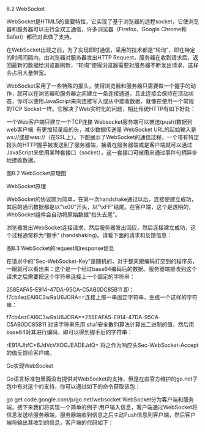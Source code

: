 8.2 WebSocket

WebSocket是HTML5的重要特性，它实现了基于浏览器的远程socket，它使浏览器和服务器可以进行全双工通信，许多浏览器（Firefox、Google Chrome和Safari）都已对此做了支持。

在WebSocket出现之前，为了实现即时通信，采用的技术都是“轮询”，即在特定的时间间隔内，由浏览器对服务器发出HTTP Request，服务器在收到请求后，返回最新的数据给浏览器刷新，“轮询”使得浏览器需要对服务器不断发出请求，这样会占用大量带宽。

WebSocket采用了一些特殊的报头，使得浏览器和服务器只需要做一个握手的动作，就可以在浏览器和服务器之间建立一条连接通道。且此连接会保持在活动状态，你可以使用JavaScript来向连接写入或从中接收数据，就像在使用一个常规的TCP Socket一样。它解决了Web实时化的问题，相比传统HTTP有如下好处：

一个Web客户端只建立一个TCP连接
Websocket服务端可以推送(push)数据到web客户端.
有更加轻量级的头，减少数据传送量
WebSocket URL的起始输入是ws://或是wss://（在SSL上）。下图展示了WebSocket的通信过程，一个带有特定报头的HTTP握手被发送到了服务器端，接着在服务器端或是客户端就可以通过JavaScript来使用某种套接口（socket），这一套接口可被用来通过事件句柄异步地接收数据。



图8.2 WebSocket原理图

WebSocket原理

WebSocket的协议颇为简单，在第一次handshake通过以后，连接便建立成功，其后的通讯数据都是以”\x00″开头，以”\xFF”结尾。在客户端，这个是透明的，WebSocket组件会自动将原始数据“掐头去尾”。

浏览器发出WebSocket连接请求，然后服务器发出回应，然后连接建立成功，这个过程通常称为“握手” (handshaking)。请看下面的请求和反馈信息：



图8.3 WebSocket的request和response信息

在请求中的"Sec-WebSocket-Key"是随机的，对于整天跟编码打交到的程序员，一眼就可以看出来：这个是一个经过base64编码后的数据。服务器端接收到这个请求之后需要把这个字符串连接上一个固定的字符串：

258EAFA5-E914-47DA-95CA-C5AB0DC85B11
即：f7cb4ezEAl6C3wRaU6JORA==连接上那一串固定字符串，生成一个这样的字符串：

f7cb4ezEAl6C3wRaU6JORA==258EAFA5-E914-47DA-95CA-C5AB0DC85B11
对该字符串先用 sha1安全散列算法计算出二进制的值，然后用base64对其进行编码，即可以得到握手后的字符串：

rE91AJhfC+6JdVcVXOGJEADEJdQ=
将之作为响应头Sec-WebSocket-Accept的值反馈给客户端。

Go实现WebSocket

Go语言标准包里面没有提供对WebSocket的支持，但是在由官方维护的go.net子包中有对这个的支持，你可以通过如下的命令获取该包：

go get code.google.com/p/go.net/websocket
WebSocket分为客户端和服务端，接下来我们将实现一个简单的例子:用户输入信息，客户端通过WebSocket将信息发送给服务器端，服务器端收到信息之后主动Push信息到客户端，然后客户端将输出其收到的信息，客户端的代码如下：

<html>
<head></head>
<body>
    <script type="text/javascript">
        var sock = null;
        var wsuri = "ws://127.0.0.1:1234";

        window.onload = function() {

            console.log("onload");

            sock = new WebSocket(wsuri);

            sock.onopen = function() {
                console.log("connected to " + wsuri);
            }

            sock.onclose = function(e) {
                console.log("connection closed (" + e.code + ")");
            }

            sock.onmessage = function(e) {
                console.log("message received: " + e.data);
            }
        };

        function send() {
            var msg = document.getElementById('message').value;
            sock.send(msg);
        };
    </script>
    <h1>WebSocket Echo Test</h1>
    <form>
        <p>
            Message: <input id="message" type="text" value="Hello, world!">
        </p>
    </form>
    <button onclick="send();">Send Message</button>
</body>
</html>
可以看到客户端JS，很容易的就通过WebSocket函数建立了一个与服务器的连接sock，当握手成功后，会触发WebScoket对象的onopen事件，告诉客户端连接已经成功建立。客户端一共绑定了四个事件。

1）onopen 建立连接后触发
2）onmessage 收到消息后触发
3）onerror 发生错误时触发
4）onclose 关闭连接时触发
我们服务器端的实现如下：

package main

import (
    "golang.org/x/net/websocket"
    "fmt"
    "log"
    "net/http"
)

func Echo(ws *websocket.Conn) {
    var err error

    for {
        var reply string

        if err = websocket.Message.Receive(ws, &reply); err != nil {
            fmt.Println("Can't receive")
            break
        }

        fmt.Println("Received back from client: " + reply)

        msg := "Received:  " + reply
        fmt.Println("Sending to client: " + msg)

        if err = websocket.Message.Send(ws, msg); err != nil {
            fmt.Println("Can't send")
            break
        }
    }
}

func main() {
    http.Handle("/", websocket.Handler(Echo))

    if err := http.ListenAndServe(":1234", nil); err != nil {
        log.Fatal("ListenAndServe:", err)
    }
}
当客户端将用户输入的信息Send之后，服务器端通过Receive接收到了相应信息，然后通过Send发送了应答信息。



图8.4 WebSocket服务器端接收到的信息

通过上面的例子我们看到客户端和服务器端实现WebSocket非常的方便，Go的源码net分支中已经实现了这个的协议，我们可以直接拿来用，目前随着HTML5的发展，我想未来WebSocket会是Web开发的一个重点，我们需要储备这方面的知识。

